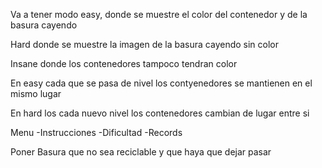 Va a tener modo easy, donde se muestre el color del contenedor y de la basura cayendo

Hard donde se muestre la imagen de la basura cayendo sin color

Insane donde los contenedores tampoco tendran color 


En easy cada que se pasa de nivel los contyenedores se mantienen en el mismo lugar

En hard los cada nuevo nivel los contenedores cambian de lugar entre si 


Menu
-Instrucciones
-Dificultad
-Records

Poner Basura que no sea reciclable y que haya que dejar pasar